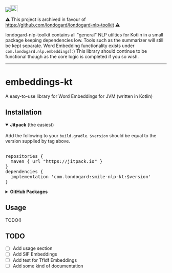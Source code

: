 [![](https://jitpack.io/v/com.londogard/embeddings-kt.svg)](https://jitpack.io/#com.londogard/embeddings-kt)<a href='https://ko-fi.com/O5O819SEH' target='_blank'><img height='22' style='border:0px;height:22px;' src='https://az743702.vo.msecnd.net/cdn/kofi2.png?v=2' border='0' alt='Buy Me a Coffee at ko-fi.com' /></a>

:warning: This project is archived in favour of https://github.com/londogard/londogard-nlp-toolkit :warning:

londogard-nlp-toolkit contains all "general" NLP utilties for Kotlin in a small package keeping dependencies low. Tools such as the summarizer will still be kept separate.
Word Embedding functionality exists under `com.londogard.nlp.embeddings`! :)
This library should continue to be functional though as the core logic is completed if you so wish.

----

# embeddings-kt
A easy-to-use library for Word Embeddings for JVM (written in Kotlin)

## Installation
<details open>
<summary><b>Jitpack</b> (the easiest)</summary>
<br>
Add the following to your <code>build.gradle</code>. <code>$version</code> should be equal to the version supplied by tag above.
<br>
<br>
<pre>
repositories {
  maven { url "https://jitpack.io" }
}
dependencies {
  implementation 'com.londogard:smile-nlp-kt:$version'
}        
</pre>
</details>
<details>
   <summary><b>GitHub Packages</b></summary>
<br>
Add the following to your <code>build.gradle</code>. <code>$version</code> should be equal to the version supplied by tag above.  
The part with logging into github repository is how I understand that you need to login. If you know a better way please ping me in an issue.
<br>
<br>
<pre>
repositories {
   maven {
     url = uri("https://maven.pkg.github.com/londogard/smile-nlp-kt")
     credentials {
         username = project.findProperty("gpr.user") ?: System.getenv("GH_USERNAME")
         password = project.findProperty("gpr.key") ?: System.getenv("GH_TOKEN")
     }
}
}
dependencies {
   implementation "com.londogard:smile-nlp-kt:$version"
}   
</pre>
</details>

## Usage
TODO()

## TODO
- [ ] Add usage section
- [ ] Add SIF Embeddings
- [ ] Add test for TfIdf Embeddings
- [ ] Add some kind of documentation
